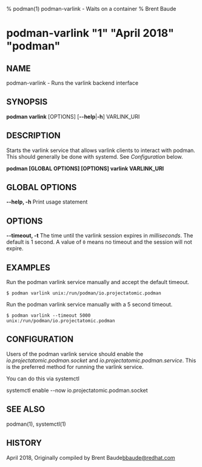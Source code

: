 % podman(1) podman-varlink - Waits on a container
% Brent Baude
# podman-varlink "1" "April 2018" "podman"

## NAME
podman\-varlink - Runs the varlink backend interface

## SYNOPSIS
**podman varlink** [OPTIONS]
[**--help**|**-h**]
VARLINK_URI

## DESCRIPTION
Starts the varlink service that allows varlink clients to interact with podman.  This should generally be done
with systemd.  See _Configuration_ below.

**podman [GLOBAL OPTIONS] [OPTIONS] varlink VARLINK_URI**

## GLOBAL OPTIONS

**--help, -h**
  Print usage statement

## OPTIONS
**--timeout, -t** The time until the varlink session expires in _milliseconds_. The default is 1
second. A value of `0` means no timeout and the session will not expire.

## EXAMPLES

Run the podman varlink service manually and accept the default timeout.

```
$ podman varlink unix:/run/podman/io.projectatomic.podman
```

Run the podman varlink service manually with a 5 second timeout.

```
$ podman varlink --timeout 5000 unix:/run/podman/io.projectatomic.podman
```

## CONFIGURATION

Users of the podman varlink service should enable the _io.projectatomic.podman.socket_ and _io.projectatomic.podman.service_.
This is the preferred method for running the varlink service.

You can do this via systemctl

systemctl enable --now io.projectatomic.podman.socket

## SEE ALSO
podman(1), systemctl(1)

## HISTORY
April 2018, Originally compiled by Brent Baude<bbaude@redhat.com>
